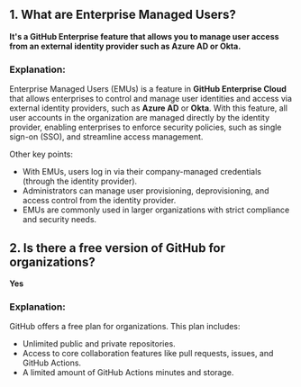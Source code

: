 ## 1. What are Enterprise Managed Users?

**It's a GitHub Enterprise feature that allows you to manage user access from an external identity provider such as Azure AD or Okta.**

### Explanation:
Enterprise Managed Users (EMUs) is a feature in **GitHub Enterprise Cloud** that allows enterprises to control and manage user identities and access via external identity providers, such as **Azure AD** or **Okta**. With this feature, all user accounts in the organization are managed directly by the identity provider, enabling enterprises to enforce security policies, such as single sign-on (SSO), and streamline access management.

Other key points:
- With EMUs, users log in via their company-managed credentials (through the identity provider).
- Administrators can manage user provisioning, deprovisioning, and access control from the identity provider.
- EMUs are commonly used in larger organizations with strict compliance and security needs.

## 2. Is there a free version of GitHub for organizations?

**Yes**

### Explanation:
GitHub offers a free plan for organizations. This plan includes:
- Unlimited public and private repositories.
- Access to core collaboration features like pull requests, issues, and GitHub Actions.
- A limited amount of GitHub Actions minutes and storage.

